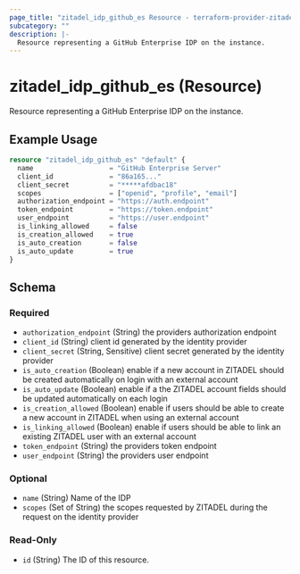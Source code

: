 ```yaml
---
page_title: "zitadel_idp_github_es Resource - terraform-provider-zitadel"
subcategory: ""
description: |-
  Resource representing a GitHub Enterprise IDP on the instance.
---
```


# zitadel_idp_github_es (Resource)

Resource representing a GitHub Enterprise IDP on the instance.

## Example Usage

```terraform
resource "zitadel_idp_github_es" "default" {
  name                   = "GitHub Enterprise Server"
  client_id              = "86a165..."
  client_secret          = "*****afdbac18"
  scopes                 = ["openid", "profile", "email"]
  authorization_endpoint = "https://auth.endpoint"
  token_endpoint         = "https://token.endpoint"
  user_endpoint          = "https://user.endpoint"
  is_linking_allowed     = false
  is_creation_allowed    = true
  is_auto_creation       = false
  is_auto_update         = true
}
```

<!-- schema generated by tfplugindocs -->
## Schema

### Required

- `authorization_endpoint` (String) the providers authorization endpoint
- `client_id` (String) client id generated by the identity provider
- `client_secret` (String, Sensitive) client secret generated by the identity provider
- `is_auto_creation` (Boolean) enable if a new account in ZITADEL should be created automatically on login with an external account
- `is_auto_update` (Boolean) enable if a the ZITADEL account fields should be updated automatically on each login
- `is_creation_allowed` (Boolean) enable if users should be able to create a new account in ZITADEL when using an external account
- `is_linking_allowed` (Boolean) enable if users should be able to link an existing ZITADEL user with an external account
- `token_endpoint` (String) the providers token endpoint
- `user_endpoint` (String) the providers user endpoint

### Optional

- `name` (String) Name of the IDP
- `scopes` (Set of String) the scopes requested by ZITADEL during the request on the identity provider

### Read-Only

- `id` (String) The ID of this resource.
